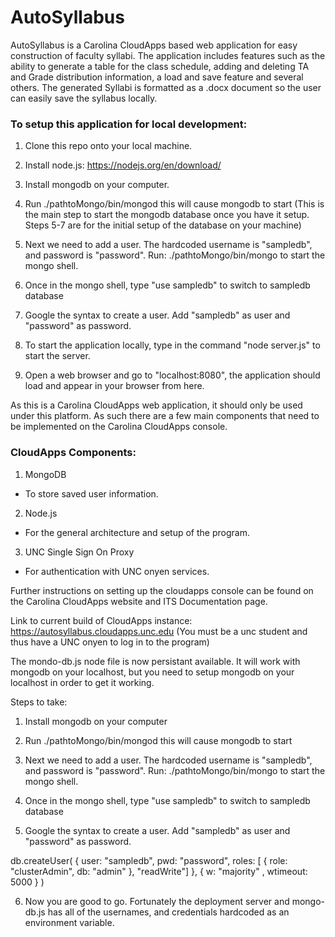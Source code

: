 # AutoSyllabus

AutoSyllabus is a Carolina CloudApps based web application for easy construction of faculty syllabi. The application includes features such as the ability to generate a table for the class schedule, adding and deleting TA and Grade distribution information, a load and save feature and several others. The generated Syllabi is formatted as a .docx document so the user can easily save the syllabus locally. 

### To setup this application for local development:
1. Clone this repo onto your local machine.
2. Install node.js: https://nodejs.org/en/download/
3. Install mongodb on your computer.
4. Run ./pathtoMongo/bin/mongod  this will cause mongodb to start (This is the main step to start the mongodb database once you have it setup. Steps 5-7 are for the initial setup of the database on your machine)
4. Next we need to add a user. The hardcoded username is "sampledb", and password is "password". Run: ./pathtoMongo/bin/mongo to start the mongo shell.
4. Once in the mongo shell, type "use sampledb" to switch to sampledb database

5. Google the syntax to create a user. Add "sampledb" as user and "password" as password. 
5. To start the application locally, type in the command "node server.js" to start the server.
6. Open a web browser and go to "localhost:8080", the application should load and appear in your browser from here. 


As this is a Carolina CloudApps web application, it should only be used under this platform. As such there are a few main components that need to be implemented on the Carolina CloudApps console.

### CloudApps Components:
1. MongoDB 
  * To store saved user information.
2. Node.js
  * For the general architecture and setup of the program.
3. UNC Single Sign On Proxy
  * For authentication with UNC onyen services. 
  
Further instructions on setting up the cloudapps console can be found on the Carolina CloudApps website and ITS Documentation page. 

Link to current build of CloudApps instance: https://autosyllabus.cloudapps.unc.edu
(You must be a unc student and thus have a UNC onyen to log in to the program)



The mondo-db.js node file is now persistant available. It will work with mongodb
on your localhost, but you need to setup mongodb on your localhost in order
to get it working. 

Steps to take:

1. Install mongodb on your computer 

2. Run ./pathtoMongo/bin/mongod  this will cause mongodb to start

3. Next we need to add a user. The hardcoded username is "sampledb", and
password is "password". Run: ./pathtoMongo/bin/mongo to start the mongo shell. 

4. Once in the mongo shell, type "use sampledb" to switch to sampledb database

5. Google the syntax to create a user. Add "sampledb" as user and "password"
as password. 

db.createUser( { user: "sampledb",
                 pwd: "password",
                 roles: [ { role: "clusterAdmin", db: "admin" },
                          "readWrite"] },
               { w: "majority" , wtimeout: 5000 } )

6. Now you are good to go. Fortunately the deployment server and mongo-db.js 
has all of the usernames, and credentials hardcoded as an environment variable. 


